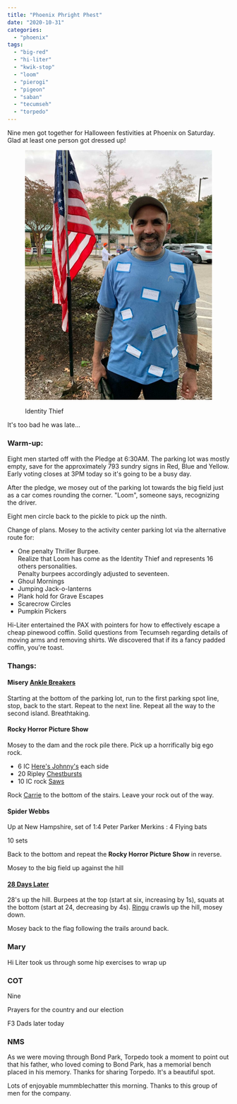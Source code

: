```yaml
---
title: "Phoenix Phright Phest"
date: "2020-10-31"
categories: 
  - "phoenix"
tags: 
  - "big-red"
  - "hi-liter"
  - "kwik-stop"
  - "loom"
  - "pierogi"
  - "pigeon"
  - "saban"
  - "tecumseh"
  - "torpedo"
---
```


Nine men got together for Halloween festivities at Phoenix on Saturday. Glad at least one person got dressed up!

<figure>

![](images/Image-from-iOS-16-1-768x1024.jpg)

<figcaption>

Identity Thief

</figcaption>

</figure>

It's too bad he was late...

### Warm-up:

Eight men started off with the Pledge at 6:30AM. The parking lot was mostly empty, save for the approximately 793 sundry signs in Red, Blue and Yellow. Early voting closes at 3PM today so it's going to be a busy day.

After the pledge, we mosey out of the parking lot towards the big field just as a car comes rounding the corner. "Loom", someone says, recognizing the driver.

Eight men circle back to the pickle to pick up the ninth.

Change of plans. Mosey to the activity center parking lot via the alternative route for:

- One penalty Thriller Burpee.  
    Realize that Loom has come as the Identity Thief and represents 16 others personalities.  
    Penalty burpees accordingly adjusted to seventeen.
- Ghoul Mornings
- Jumping Jack-o-lanterns
- Plank hold for Grave Escapes
- Scarecrow Circles
- Pumpkin Pickers

Hi-Liter entertained the PAX with pointers for how to effectively escape a cheap pinewood coffin. Solid questions from Tecumseh regarding details of moving arms and removing shirts. We discovered that if its a fancy padded coffin, you're toast.

### Thangs:

#### Misery [Ankle Breakers](https://youtu.be/tURhk-5mDpE)

Starting at the bottom of the parking lot, run to the first parking spot line, stop, back to the start. Repeat to the next line. Repeat all the way to the second island. Breathtaking.

#### Rocky Horror Picture Show

Mosey to the dam and the rock pile there. Pick up a horrifically big ego rock.

- 6 IC [Here's Johnny's](https://youtu.be/WDpipB4yehk?t=76) each side
- 20 Ripley [Chestbursts](https://youtu.be/AdBu6VAESeI?t=83)
- 10 IC rock [Saws](https://youtu.be/7bmB4RhsYgQ)

Rock [Carrie](https://youtu.be/zOcZgcs6l3A?t=144) to the bottom of the stairs. Leave your rock out of the way.

#### Spider Webbs

Up at New Hampshire, set of 1:4 Peter Parker Merkins : 4 Flying bats

10 sets

Back to the bottom and repeat the **Rocky Horror Picture Show** in reverse.

Mosey to the big field up against the hill

#### [28 Days Later](https://youtu.be/c7ynwAgQlDQ?t=12)

28's up the hill. Burpees at the top (start at six, increasing by 1s), squats at the bottom (start at 24, decreasing by 4s). [Ringu](https://youtu.be/G3kiwpnO7RU?t=74) crawls up the hill, mosey down.

Mosey back to the flag following the trails around back.

### Mary

Hi Liter took us through some hip exercises to wrap up

### COT

Nine

Prayers for the country and our election

F3 Dads later today

### NMS

As we were moving through Bond Park, Torpedo took a moment to point out that his father, who loved coming to Bond Park, has a memorial bench placed in his memory. Thanks for sharing Torpedo. It's a beautiful spot.

Lots of enjoyable mummblechatter this morning. Thanks to this group of men for the company.
